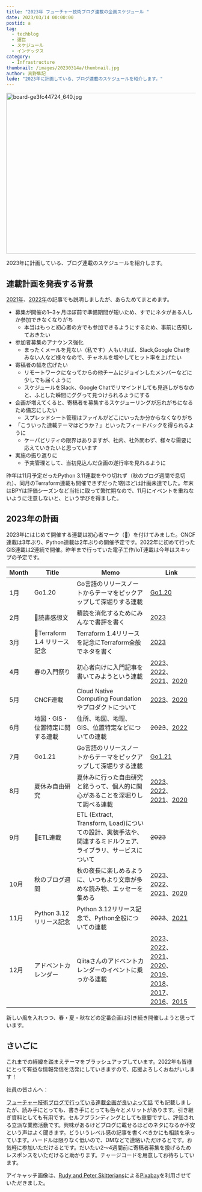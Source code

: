 ```yaml
---
title: "2023年 フューチャー技術ブログ連載の企画スケジュール "
date: 2023/03/14 00:00:00
postid: a
tag:
  - techblog
  - 運営
  - スケジュール
  - インデックス
category:
  - Infrastructure
thumbnail: /images/20230314a/thumbnail.jpg
author: 真野隼記
lede: "2023年に計画している、ブログ連載のスケジュールを紹介します。"
---
```

<img src="/images/20230314a/board-ge3fc44724_640.jpg" alt="board-ge3fc44724_640.jpg" width="640" height="427" loading="lazy">

2023年に計画している、ブログ連載のスケジュールを紹介します。

## 連載計画を発表する背景

[2021年](/articles/20210112/)、[2022年](/articles/20220117a/)の記事でも説明しましたが、あらためてまとめます。

* 募集が開催の1~3ヶ月ほぼ前で準備期間が短いため、すでにネタがある人しか参加できなくなりがち
  * 本当はもっと初心者の方でも参加できるようにするため、事前に告知しておきたい
* 参加者募集のアナウンス強化
  * まったくメールを見ない（私です）人もいれば、Slack,Google Chatをみない人など様々なので、チャネルを増やしてヒット率を上げたい
* 寄稿者の幅を広げたい
  * リモートワークになってからの他チームにジョインしたメンバーなどに少しでも届くように
  * スケジュールをSlack、Google Chatでリマインドしても見逃しがちなのと、ふとした瞬間にググって見つけられるようにする
* 企画が増えてくると、寄稿者を募集するスケジューリングが忘れがちになるため備忘にしたい
  * スプレッドシート管理はファイルがどこにいったか分からなくなりがち
* 「こういった連載テーマはどうか？」といったフィードバックを得られるように
  * ケーパビリティの限界はありますが、社内、社外問わず、様々な需要に応えていきたいと思っています
* 実施の振り返りに
  * 予実管理として、当初見込んだ企画の遂行率を見れるように

昨年は11月予定だったPython 3.11連載をやり切れず（秋のブログ週間で息切れ）、同月のTerraform連載も開催できずだった1割ほどは計画未達でした。年末はBPYは評価シーズンなど当社に取って繁忙期なので、11月にイベントを重ねないように注意しないと、という学びを得ました。

## 2023年の計画

2023年にはじめて開催する連載は初心者マーク（🔰）を付けてみました。CNCF連載は3年ぶり、Python連載は2年ぶりの開催予定です。2022年に初めて行ったGIS連載は2連続で開催。昨年まで行っていた電子工作/IoT連載は今年はスキップの予定です。

| Month | Title                           | Memo                                                                                                         | Link                                                                                                                                                                                                                                                                                                                                                                                                                                            |
|-------|---------------------------------|--------------------------------------------------------------------------------------------------------------|-----------------------------------------------------------------|
| 1月   | Go1.20                          | Go言語のリリースノートからテーマをピックアップして深堀りする連載	                                             | [Go1.20](/articles/20230123a/)                                                                         |
| 2月   | 🔰読書感想文                      | 積読を消化するためにみんなで書評を書く                                                                       | [2023](/articles/20230217a/)  |
| 3月   | 🔰Terraform 1.4 リリース記念      | Terraform 1.4リリースを記念にTerraform全般でネタを書く                                                       | [2023](/articles/20230327a/)  |
| 4月   | 春の入門祭り                    | 初心者向けに入門記事を書いてみようという連載	                                                                 | [2023](/articles/20230417a/)、[2022](/articles/20220418a/)、[2021](/articles/20210414a/)、[2020](/articles/20200529/)      |
| 5月   | CNCF連載                        | Cloud Native Computing Foundationやプロダクトについて                                                        | [2023](/articles/20230619a/)、[2020](/articles/20200928)                           |
| 6月   | 地図・GIS・位置特定に関する連載 | 住所、地図、地理、GIS、位置特定などについての連載	                                                            | ~~2023~~、[2022](/articles/20220719a/)                                                                                       |
| 7月   | Go1.21                          | Go言語のリリースノートからテーマをピックアップして深堀りする連載	                                             | [Go1.21](/articles/20230731a/) |
| 8月   | 夏休み自由研究                  | 夏休みに行った自由研究と銘うって、個人的に関心があることを深堀りして調べる連載	                               | [2023](/articles/20230830a/)、[2022](/articles/20220822a/)、[2021](/articles/20210823a/)、[2020](/articles/20200726/)                        |
| 9月   | 🔰ETL連載                         | ETL (Extract, Transform, Load)についての設計、実装手法や、関連するミドルウェア、ライブラリ、サービスについて | ~~2023~~                                                                                                         |
| 10月  | 秋のブログ週間                  | 秋の夜長に楽しめるように、いつもより文章が多めな読み物、エッセーを集める                                     | [2023](/articles/20231030a/)、[2022](/articles/20221031a/)、[2021](/articles/20211027a/)、[2020](/articles/20201026/)                 |
| 11月  | Python 3.12 リリース記念        | Python 3.12リリース記念で、Python全般についての連載                                                          | ~~2023~~、[2021](/articles/20210927b/)                                                                                |
| 12月  | アドベントカレンダー            | Qiitaさんのアドベントカレンダーのイベントに乗っかる連載	                                                      | [2023](advent2023)、[2022][advent2022]、[2021][advent2021]、[2020][advent2020]、[2019][advent2019]、[2018][advent2018]、[2017][advent2017]、[2016][advent2016]、[2015][advent2015] |

[advent2022]: https://qiita.com/advent-calendar/2022/future
[advent2021]: https://qiita.com/advent-calendar/2021/future
[advent2020]: https://qiita.com/advent-calendar/2020/future
[advent2019]: https://qiita.com/advent-calendar/2019/future
[advent2018]: https://qiita.com/advent-calendar/2018/future
[advent2017]: https://qiita.com/advent-calendar/2017/future
[advent2016]: https://qiita.com/advent-calendar/2016/future
[advent2015]: https://qiita.com/advent-calendar/2015/future

新しい風を入れつつ、春・夏・秋などの定番企画は引き続き開催しようと思っています。

## さいごに

これまでの経緯を踏まえテーマをブラッシュアップしています。2022年も皆様にとって有益な情報発信を活発にしていきますので、応援よろしくおねがいします！

社員の皆さんへ：

[フューチャー技術ブログで行っている連載企画が良いよって話](/articles/20200908/) でも記載しましたが、読み手にとっても、書き手にとっても色々とメリットがあります。引き継ぎ資料としても有用です。セルフブランディングとしても重要ですし、評価される立派な業務活動です。興味があるけどブログに載せるほどのネタになるか不安という声はよく聞きます。どういうレベル感の記事を書くべきかにも相談を承っています。ハードルは限りなく低いので、DMなどで連絡いただけるとです。お気軽に参加いただけるとです。だいたい2～4週間前に寄稿者募集を投げるためレスポンスをいただけると助かります。チャージコードを用意してお待ちしています。

アイキャッチ画像は、<a href="https://pixabay.com/ja/users/skitterphoto-324082/?utm_source=link-attribution&amp;utm_medium=referral&amp;utm_campaign=image&amp;utm_content=761586">Rudy and Peter Skitterians</a>による<a href="https://pixabay.com/ja//?utm_source=link-attribution&amp;utm_medium=referral&amp;utm_campaign=image&amp;utm_content=761586">Pixabay</a>を利用させていただきました。
